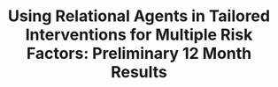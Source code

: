 ---
name: "Using Relational Agents In Tailored Interventions"
title: "Using Relational Agents in Tailored Interventions for Multiple Risk Factors: Preliminary 12 Month Results"
project: null
event: "Society of Behavioral Medicine 2013 Annual Meeting (abstract)"
authors:
- name: "Velicer, W."
- name: "Reading, C."
- name: "Blissmer, B."
- name: "Meier, K."
- name: "Babbin, S."
- name: "Paiva, A."
- name: "Bickmore, T."
- name: "Johnson, J."
year: 2013
resources: null
external_url: null
draft: false 
headless: true
---